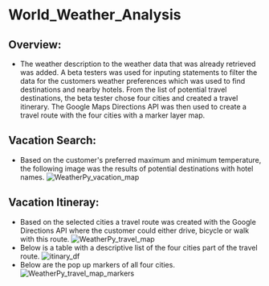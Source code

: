 # World_Weather_Analysis

## Overview:
- The weather description to the weather data that was already retrieved was added. A beta testers was used for inputing statements to filter the data for the customers weather preferences which was used to find destinations and nearby hotels. From the list of potential travel destinations, the beta tester chose four cities and created a travel itinerary. The Google Maps Directions API was then used to create a travel route with the four cities with a marker layer map.

## Vacation Search:
- Based on the customer's preferred maximum and minimum temperature, the following image was the results of potential destinations with hotel names.
![WeatherPy_vacation_map](https://user-images.githubusercontent.com/90146132/143727272-e44dbb65-ecd9-43d7-9955-636986f3c05f.png)

## Vacation Itineray:
- Based on the selected cities a travel route was created with the Google Directions API where the customer could either drive, bicycle or walk with this route.
![WeatherPy_travel_map](https://user-images.githubusercontent.com/90146132/143893312-a8e4101a-0fea-470d-95d4-caeafcb456dd.png)
- Below is a table with a descriptive list of the four cities part of the travel route.
![itinary_df](https://user-images.githubusercontent.com/90146132/143893619-27f21258-e2bd-4a9f-814e-33c866b33814.png)
- Below are the pop up markers of all four cities.
![WeatherPy_travel_map_markers](https://user-images.githubusercontent.com/90146132/143894601-fe71070e-079e-42a4-86e5-1ebb466a786f.png)
